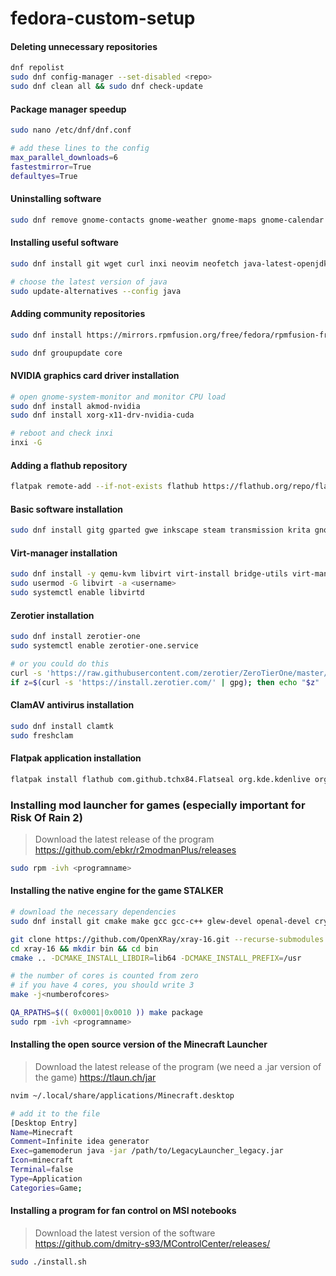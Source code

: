 # fedora-custom-setup

#### Deleting unnecessary repositories
```sh
dnf repolist
sudo dnf config-manager --set-disabled <repo>
sudo dnf clean all && sudo dnf check-update
```

#### Package manager speedup
```sh
sudo nano /etc/dnf/dnf.conf

# add these lines to the config
max_parallel_downloads=6
fastestmirror=True
defaultyes=True
```

#### Uninstalling software
```sh
sudo dnf remove gnome-contacts gnome-weather gnome-maps gnome-calendar cheese totem && sudo dnf autoremove
```

#### Installing useful software
```sh
sudo dnf install git wget curl inxi neovim neofetch java-latest-openjdk python python3-pip

# choose the latest version of java
sudo update-alternatives --config java
```

#### Adding community repositories
```sh
sudo dnf install https://mirrors.rpmfusion.org/free/fedora/rpmfusion-free-release-$(rpm -E %fedora).noarch.rpm https://mirrors.rpmfusion.org/nonfree/fedora/rpmfusion-nonfree-release-$(rpm -E %fedora).noarch.rpm

sudo dnf groupupdate core
```

#### NVIDIA graphics card driver installation
```sh
# open gnome-system-monitor and monitor CPU load
sudo dnf install akmod-nvidia
sudo dnf install xorg-x11-drv-nvidia-cuda

# reboot and check inxi
inxi -G
```

#### Adding a flathub repository
```sh
flatpak remote-add --if-not-exists flathub https://flathub.org/repo/flathub.flatpakrepo
```

#### Basic software installation
```sh
sudo dnf install gitg gparted gwe inkscape steam transmission krita gnome-tweaks torbrowser-launcher grub-customizer dconf-editor vlc
```

#### Virt-manager installation
```sh
sudo dnf install -y qemu-kvm libvirt virt-install bridge-utils virt-manager libvirt-devel virt-top libguestfs-tools guestfs-tools
sudo usermod -G libvirt -a <username>
sudo systemctl enable libvirtd
```

#### Zerotier installation
```sh
sudo dnf install zerotier-one
sudo systemctl enable zerotier-one.service

# or you could do this
curl -s 'https://raw.githubusercontent.com/zerotier/ZeroTierOne/master/doc/contact%40zerotier.com.gpg' | gpg --import && \  
if z=$(curl -s 'https://install.zerotier.com/' | gpg); then echo "$z" | sudo bash; fi
```

#### ClamAV antivirus installation
```sh
sudo dnf install clamtk
sudo freshclam
```

#### Flatpak application installation
```sh
flatpak install flathub com.github.tchx84.Flatseal org.kde.kdenlive org.onlyoffice.desktopeditors com.orama_interactive.Pixelorama com.github.Matoking.protontricks io.github.fabrialberio.pinapp com.github.GradienceTeam.Gradience com.vscodium.codium fr.romainvigier.MetadataCleaner com.belmoussaoui.Authenticator com.github.ADBeveridge.Raider org.darktable.Darktable org.ppsspp.PPSSPP io.github.spacingbat3.webcord io.github.realmazharhussain.GdmSettings com.mattjakeman.ExtensionManager com.vysp3r.ProtonPlus com.heroicgameslauncher.hgl
```

### Installing mod launcher for games (especially important for Risk Of Rain 2)

> Download the latest release of the program
> https://github.com/ebkr/r2modmanPlus/releases

```sh
sudo rpm -ivh <programname>
```

#### Installing the native engine for the game STALKER
```sh
# download the necessary dependencies
sudo dnf install git cmake make gcc gcc-c++ glew-devel openal-devel cryptopp-devel libogg-devel libtheora-devel libvorbis-devel SDL2-devel lzo-devel libjpeg-turbo-devel

git clone https://github.com/OpenXRay/xray-16.git --recurse-submodules
cd xray-16 && mkdir bin && cd bin
cmake .. -DCMAKE_INSTALL_LIBDIR=lib64 -DCMAKE_INSTALL_PREFIX=/usr

# the number of cores is counted from zero
# if you have 4 cores, you should write 3
make -j<numberofcores>

QA_RPATHS=$(( 0x0001|0x0010 )) make package
sudo rpm -ivh <programname>
```

#### Installing the open source version of the Minecraft Launcher

> Download the latest release of the program (we need a .jar version of the game)
> https://tlaun.ch/jar

```sh
nvim ~/.local/share/applications/Minecraft.desktop

# add it to the file
[Desktop Entry]
Name=Minecraft
Comment=Infinite idea generator
Exec=gamemoderun java -jar /path/to/LegacyLauncher_legacy.jar
Icon=minecraft
Terminal=false
Type=Application
Categories=Game;
```

#### Installing a program for fan control on MSI notebooks

> Download the latest version of the software
> https://github.com/dmitry-s93/MControlCenter/releases/

```sh
sudo ./install.sh
```
